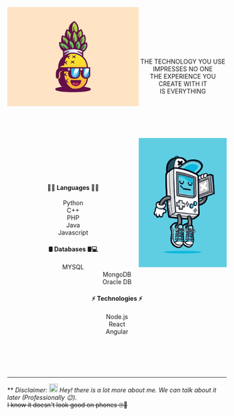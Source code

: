
<img align="left" width="60%" src="/assets/banner1.jpg">
<br><br><br><br><br>
<p align="center">
<br>THE TECHNOLOGY YOU USE
<br>IMPRESSES NO ONE
<br>THE EXPERIENCE YOU CREATE WITH IT
<br>IS EVERYTHING
</p>
<br><br><br><br><br>

<img align="right" width="40%" src="/assets/banner2.jpg">
<br><br><br><be><br>
<br><h4 align="center">🧑‍💻 Languages 🧑‍💻</h3>
<p align="center">
Python
<br>C++
<br>PHP
<br>Java
<br>Javascript
</p>
<h4 align="center">🛢️ Databases 🛢️💻</h3>
<p align="center">
MYSQL
<br>MongoDB
<br>Oracle DB
</p>
<h4 align="center">⚡ Technologies ⚡</h3>
<p align="center">
Node.js
<br>React
<br>Angular
</p>
<br><br><br><br>

---

** *Disclaimer: <img width="20" height="20" src="https://camo.githubusercontent.com/e8e7b06ecf583bc040eb60e44eb5b8e0ecc5421320a92929ce21522dbc34c891/68747470733a2f2f6d656469612e67697068792e636f6d2f6d656469612f6876524a434c467a6361737252346961377a2f67697068792e676966">
Hey! there is a lot more about me. We can talk about it later (Professionally 😉).* <br>
~~I know it doesn't look good on phones 🙄🥲~~
